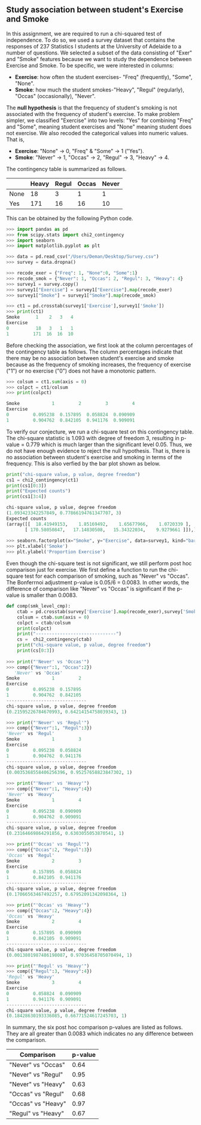 ## Study association between student's Exercise and Smoke ##

In this assignment, we are required to run a chi-squared test of independence. To do so, we used a survey dataset that contains the responses of 237 Statistics I students at the University of Adelaide to a number of questions. We selected a subset of the data consisting of "Exer" and "Smoke" features because we want to study the dependence between Exercise and Smoke. To be specific, we were interested in columns:
- **Exercise**: how often the student exercises- "Freq" (frequently), "Some", "None".
- **Smoke**: how much the student smokes-"Heavy", "Regul" (regularly), "Occas" (occasionally), "Never".

The **null hypothesis** is that the frequency of student's smoking is not associated with the frequency of student's exercise. To make problem simpler, we classified "Exercise" into two levels: "Yes" for combining "Freq" and "Some", meaning student exercises and "None" meaning student does not exercise. We also recoded the categorical values into numeric values. That is,
- **Exercise**: "None" -> 0, "Freq" & "Some" -> 1 ("Yes").
- **Smoke**: "Never" -> 1, "Occas" -> 2, "Regul" -> 3, "Heavy" -> 4.

The contingency table is summarized as follows.

|       | Heavy   |  Regul  |  Occas  |  Never  |
|-------|-----|-----|-----|-----|
|  None    |  18  | 3  | 1   |  1  |
|  Yes    |  171 | 16 | 16  |  10 |

This can be obtained by the following Python code.
```python
>>> import pandas as pd
>>> from scipy.stats import chi2_contingency
>>> import seaborn
>>> import matplotlib.pyplot as plt

>>> data = pd.read_csv("/Users/Deman/Desktop/Survey.csv")
>>> survey = data.dropna()

>>> recode_exer = {"Freq": 1, "None":0, "Some":1}
>>> recode_smok = {"Never": 1, "Occas": 2, "Regul": 3, "Heavy": 4}
>>> survey1 = survey.copy()
>>> survey1["Exercise"] = survey1["Exercise"].map(recode_exer)
>>> survey1["Smoke"] = survey1["Smoke"].map(recode_smok)

>>> ct1 = pd.crosstab(survey1['Exercise'],survey1['Smoke'])
>>> print(ct1)
Smoke      1    2   3   4
Exercise                 
0          18   3   1   1
1         171  16  16  10
```
Before checking the association, we first look at the column percentages of the contingency table as follows. The column percentages indicate that there may be no association between student's exercise and smoke because as the frequency of smoking increases, the frequency of exercise ("1") or no exercise ("0") does not have a monotonic pattern. 
```python
>>> colsum = ct1.sum(axis = 0)
>>> colpct = ct1/colsum
>>> print(colpct)

Smoke            1         2         3         4
Exercise                                        
0         0.095238  0.157895  0.058824  0.090909
1         0.904762  0.842105  0.941176  0.909091
```

To verify our conjecture, we run a chi-square test on this contingency table. The chi-square statistic is 1.093 with degree of freedom 3, resulting in p-value = 0.779 which is much larger than the significant level 0.05. Thus, we do not have enough evidence to reject the null hypothesis. That is, there is no association between student's exercise and smoking in terms of the frequency. This is also verfied by the bar plot shown as below.
```python
print("chi-square value, p value, degree freedom")
cs1 = chi2_contingency(ct1)
print(cs1[0:3])
print("Expected counts")
print(cs1[3:4])

chi-square value, p value, degree freedom
(1.093423342257849, 0.77866194761347707, 3)
Expected counts
(array([[  18.41949153,    1.85169492,    1.65677966,    1.0720339 ],
       [ 170.58050847,   17.14830508,   15.34322034,    9.9279661 ]]),)
       
>>> seaborn.factorplot(x="Smoke", y="Exercise", data=survey1, kind="bar", ci=None)
>>> plt.xlabel('Smoke')
>>> plt.ylabel('Proportion Exercise')
```
Even though the chi-square test is not significant, we still perform post hoc comparison just for exercise. We first define a function to run the chi-square test for each comparison of smoking, such as "Never" vs "Occas". The Bonferrnoi adjustment p-value is 0.05/6 = 0.0083. In other words, the difference of comparison like "Never" vs "Occas" is significant if the p-value is smaller than 0.0083. 
```python
def comp(smk_level_cmp):
    ctab = pd.crosstab(survey['Exercise'].map(recode_exer),survey['Smoke'].map(smk_level_cmp))
    colsum = ctab.sum(axis = 0)
    colpct = ctab/colsum
    print(colpct)
    print("------------------------------")
    cs =  chi2_contingency(ctab)
    print("chi-square value, p value, degree freedom")
    print(cs[0:3])
    
>>> print("'Never' vs 'Occas'")    
>>> comp({"Never":1, "Occas":2})   
   'Never' vs 'Occas'
Smoke            1         2
Exercise                    
0         0.095238  0.157895
1         0.904762  0.842105
------------------------------
chi-square value, p value, degree freedom
(0.21595226784670993, 0.64214154758039343, 1)

>>> print("'Never' vs 'Regul'")    
>>> comp({"Never":1, "Regul":3})
'Never' vs 'Regul'
Smoke            1         3
Exercise                    
0         0.095238  0.058824
1         0.904762  0.941176
------------------------------
chi-square value, p value, degree freedom
(0.0035368558406256396, 0.95257658823847302, 1)

>>> print("'Never' vs 'Heavy'")  
>>> comp({"Never":1, "Heavy":4})
'Never' vs 'Heavy'
Smoke            1         4
Exercise                    
0         0.095238  0.090909
1         0.904762  0.909091
------------------------------
chi-square value, p value, degree freedom
(0.23164669864291856, 0.6303055053870541, 1)

>>> print("'Occas' vs 'Regul'")  
>>> comp({"Occas":2, "Regul":3})
'Occas' vs 'Regul'
Smoke            2         3
Exercise                    
0         0.157895  0.058824
1         0.842105  0.941176
------------------------------
chi-square value, p value, degree freedom
(0.17066563467492257, 0.67952091342098364, 1)

>>> print("'Occas' vs 'Heavy'")  
>>> comp({"Occas":2, "Heavy":4})
'Occas' vs 'Heavy'
Smoke            2         4
Exercise                    
0         0.157895  0.090909
1         0.842105  0.909091
------------------------------
chi-square value, p value, degree freedom
(0.0013801987486198087, 0.97036458705070494, 1)

>>> print("'Regul' vs 'Heavy'")  
>>> comp({"Regul":3, "Heavy":4})
'Regul' vs 'Heavy'
Smoke            3         4
Exercise                    
0         0.058824  0.090909
1         0.941176  0.909091
------------------------------
chi-square value, p value, degree freedom
(0.18428630193336085, 0.66771524617245703, 1)
```
In summary, the six post hoc comparison p-values are listed as follows. They are all greater than 0.0083 which indicates no any difference between the comparison. 

| Comparison | p-value |
|------------|---------|
|"Never" vs "Occas"| 0.64 |
|"Never" vs "Regul"| 0.95 |
|"Never" vs "Heavy"| 0.63 |
|"Occas" vs "Regul"| 0.68 |
|"Occas" vs "Heavy"| 0.97 |
|"Regul" vs "Heavy"| 0.67 |
